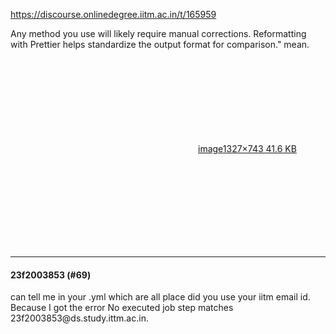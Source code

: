 https://discourse.onlinedegree.iitm.ac.in/t/165959

Any method you use will likely require manual corrections. Reformatting with Prettier helps standardize the output format for comparison." mean.<br/>
<div class="lightbox-wrapper"><a class="lightbox" data-download-href="/uploads/short-url/icZrlKl047gJ4Ht07fQW4AR9MGr.png?dl=1" href="https://europe1.discourse-cdn.com/flex013/uploads/iitm/original/3X/7/f/7f9f1180300c81f729381ebb2a3391c53648a28f.png" rel="noopener nofollow ugc" title="image"><div class="meta"><svg aria-hidden="true" class="fa d-icon d-icon-far-image svg-icon"><use href="#far-image"></use></svg><span class="filename">image</span><span class="informations">1327×743 41.6 KB</span><svg aria-hidden="true" class="fa d-icon d-icon-discourse-expand svg-icon"><use href="#discourse-expand"></use></svg></div></a></div></p><hr>

<h4>23f2003853 (#69)</h4>
<p>can tell me in your .yml which are all place did you use your iitm email id. Because I got the error No executed job step matches 23f2003853@ds.study.ittm.ac.in.